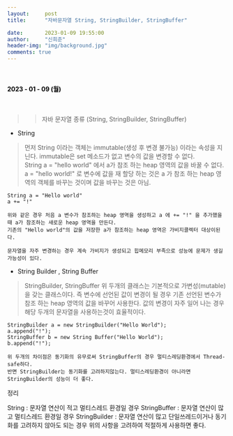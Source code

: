 ```yaml
---
layout:     post
title:      "자바문자열 String, StringBuilder, StringBuffer"

date:       2023-01-09 19:55:00
author:     "신희준"
header-img: "img/background.jpg"
comments: true
---
```


<head>
 <meta property="og:type" content="자바문자열">
 <meta property="og:title" content="자바문자열">
 <meta property="og:description" content="자바문자열">
 <meta property="og:url" content="http://shj7242.github.io/2023/01/09/자바문자열/">

 <meta name="twitter:card" content="자바문자열">
  <meta name="twitter:title" content="자바문자열">
  <meta name="twitter:description" content="자바문자열">
  <meta name="FACEBOOK:domain" content="http://shj7242.github.io/2023/01/09/자바문자열/">
  <meta name="facebook:card" content="자바문자열">
   <meta name="facebook:title" content="자바문자열">
   <meta name="facebook:description" content="자바문자열">
   <meta name="facebook:domain" content="http://shj7242.github.io/2023/01/09/자바문자열/">


 </head>

<br>
<H4 style ="font-weight:bold; color:black;"> </H4>

<H4 style ="font-weight:bold; color : black">2023 - 01 - 09 (월)</H4>
<br>

>> 자바 문자열 종류 (String, StringBuilder, StringBuffer)


* String

> 먼저 String 이라는 객체는 immutable(생성 후 변경 불가능) 이라는 속성을 지닌다.
> immutable은 set 메소드가 없고 변수의 값을 변경할 수 없다.  
> String a = "hello world" 에서 a가 참조 하는 heap 영역의 값을 바꿀 수 없다.
> a = "hello world!" 로 변수에 값을 재 할당 하는 것은 a 가 참조 하는 heap 영역의 객체를 바꾸는 것이며 값을 바꾸는 것은 아님.

~~~
String a = "Hello world"
a += "!"

위와 같은 경우 처음 a 변수가 참조하는 heap 영역을 생성하고 a 에 += "!" 을 추가했을 때 a가 참조하는 새로운 heap 영역을 만든다.
기존의 "Hello world"의 값을 저장한 a가 참조하는 heap 영역은 가비지콜렉터 대상이된다.

문자열을 자주 변경하는 경우 계속 가비지가 생성되고 힙메모리 부족으로 성능에 문제가 생길 가능성이 있다. 
~~~

* String Builder , String Buffer

>StringBuilder, StringBuffer
>위 두개의 클래스는 기본적으로 가변성(mutable)을 갖는 클래스이다.
>즉 변수에 선언된 값이 변경이 될 경우 기존 선언된 변수가 참조 하는 heap 영역의 값을 바꾸어 사용한다.
>값의 변경이 자주 일어 나는 경우 해당 두개의 문자열을 사용하는것이 효율적이다.


~~~
StringBuilder a = new StringBuilder("Hello World");
a.append("!");
StringBuffer b = new String Buffer("Hello World");
b.append("!");

위 두개의 차이점은 동기화의 유무로써 StringBuffer의 경우 멀티스레딩환경에서 Thread-safe하다.
반면 StringBuilder는 동기화를 고려하지않는다. 멀티스레딩환경이 아니라면 StringBuilder의 성능이 더 좋다.

~~~

정리

String : 문자열 연산이 적고 멀티스레드 환경일 경우
StringBuffer : 문자열 연산이 많고 멀티스레드 환경일 경우
StringBuilder : 문자열 연산이 많고 단일쓰레드이거나 동기화를 고려하지 않아도 되는 경우
위의 사항을 고려하여 적절하게 사용하면 좋다.
